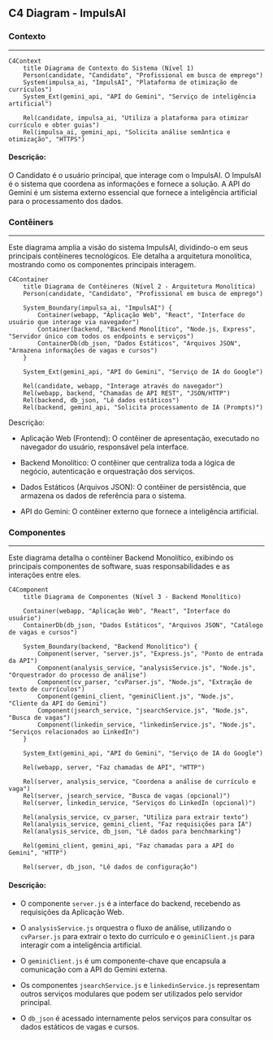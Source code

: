 ## C4 Diagram - ImpulsAI

### Contexto
---
```mermaid
C4Context
    title Diagrama de Contexto do Sistema (Nível 1)
    Person(candidate, "Candidato", "Profissional em busca de emprego")
    System(impulsa_ai, "ImpulsAI", "Plataforma de otimização de currículos")
    System_Ext(gemini_api, "API do Gemini", "Serviço de inteligência artificial")

    Rel(candidate, impulsa_ai, "Utiliza a plataforma para otimizar currículo e obter guias")
    Rel(impulsa_ai, gemini_api, "Solicita análise semântica e otimização", "HTTPS")
```

#### Descrição:

O Candidato é o usuário principal, que interage com o ImpulsAI. O ImpulsAI é o sistema que coordena as informações e fornece a solução. A API do Gemini é um sistema externo essencial que fornece a inteligência artificial para o processamento dos dados.

### Contêiners
---
Este diagrama amplia a visão do sistema ImpulsAI, dividindo-o em seus principais contêineres tecnológicos. Ele detalha a arquitetura monolítica, mostrando como os componentes principais interagem.
```mermaid
C4Container
    title Diagrama de Contêineres (Nível 2 - Arquitetura Monolítica)
    Person(candidate, "Candidato", "Profissional em busca de emprego")

    System_Boundary(impulsa_ai, "ImpulsAI") {
        Container(webapp, "Aplicação Web", "React", "Interface do usuário que interage via navegador")
        Container(backend, "Backend Monolítico", "Node.js, Express", "Servidor único com todos os endpoints e serviços")
        ContainerDb(db_json, "Dados Estáticos", "Arquivos JSON", "Armazena informações de vagas e cursos")
    }

    System_Ext(gemini_api, "API do Gemini", "Serviço de IA do Google")

    Rel(candidate, webapp, "Interage através do navegador")
    Rel(webapp, backend, "Chamadas de API REST", "JSON/HTTP")
    Rel(backend, db_json, "Lê dados estáticos")
    Rel(backend, gemini_api, "Solicita processamento de IA (Prompts)")
```

Descrição:

* Aplicação Web (Frontend): O contêiner de apresentação, executado no navegador do usuário, responsável pela interface.

* Backend Monolítico: O contêiner que centraliza toda a lógica de negócio, autenticação e orquestração dos serviços.

* Dados Estáticos (Arquivos JSON): O contêiner de persistência, que armazena os dados de referência para o sistema.

* API do Gemini: O contêiner externo que fornece a inteligência artificial.

### Componentes
---
Este diagrama detalha o contêiner Backend Monolítico, exibindo os principais componentes de software, suas responsabilidades e as interações entre eles.
```mermaid
C4Component
    title Diagrama de Componentes (Nível 3 - Backend Monolítico)

    Container(webapp, "Aplicação Web", "React", "Interface do usuário")
    ContainerDb(db_json, "Dados Estáticos", "Arquivos JSON", "Catálogo de vagas e cursos")

    System_Boundary(backend, "Backend Monolítico") {
        Component(server, "server.js", "Express.js", "Ponto de entrada da API")
        Component(analysis_service, "analysisService.js", "Node.js", "Orquestrador do processo de análise")
        Component(cv_parser, "cvParser.js", "Node.js", "Extração de texto de currículos")
        Component(gemini_client, "geminiClient.js", "Node.js", "Cliente da API do Gemini")
        Component(jsearch_service, "jsearchService.js", "Node.js", "Busca de vagas")
        Component(linkedin_service, "linkedinService.js", "Node.js", "Serviços relacionados ao LinkedIn")
    }

    System_Ext(gemini_api, "API do Gemini", "Serviço de IA do Google")

    Rel(webapp, server, "Faz chamadas de API", "HTTP")

    Rel(server, analysis_service, "Coordena a análise de currículo e vaga")
    Rel(server, jsearch_service, "Busca de vagas (opcional)")
    Rel(server, linkedin_service, "Serviços do LinkedIn (opcional)")

    Rel(analysis_service, cv_parser, "Utiliza para extrair texto")
    Rel(analysis_service, gemini_client, "Faz requisições para IA")
    Rel(analysis_service, db_json, "Lê dados para benchmarking")

    Rel(gemini_client, gemini_api, "Faz chamadas para a API do Gemini", "HTTP")

    Rel(server, db_json, "Lê dados de configuração")
```

#### Descrição:

* O componente `server.js` é a interface do backend, recebendo as requisições da Aplicação Web.
* O `analysisService.js` orquestra o fluxo de análise, utilizando o `cvParser.js` para extrair o texto do currículo e o `geminiClient.js` para interagir com a inteligência artificial.

* O `geminiClient.js` é um componente-chave que encapsula a comunicação com a API do Gemini externa.

* Os componentes `jsearchService.js` e `linkedinService.js` representam outros serviços modulares que podem ser utilizados pelo servidor principal.

* O `db_json` é acessado internamente pelos serviços para consultar os dados estáticos de vagas e cursos.